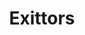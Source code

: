 ---
title: Exittors
crosslinks:
- StashThis
- exjw
- etymology
- Serendipity
- exmormon
- autotldr
---